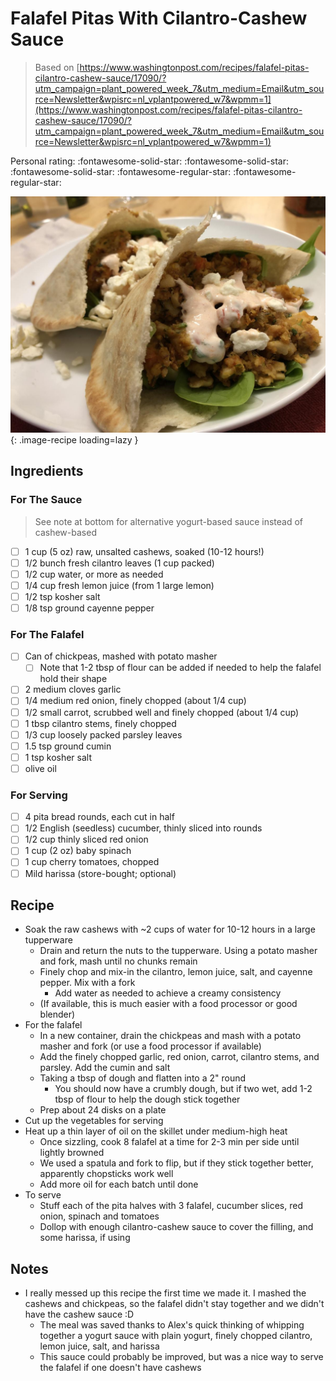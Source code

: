 # Falafel Pitas With Cilantro-Cashew Sauce

> Based on [https://www.washingtonpost.com/recipes/falafel-pitas-cilantro-cashew-sauce/17090/?utm_campaign=plant_powered_week_7&utm_medium=Email&utm_source=Newsletter&wpisrc=nl_vplantpowered_w7&wpmm=1](https://www.washingtonpost.com/recipes/falafel-pitas-cilantro-cashew-sauce/17090/?utm_campaign=plant_powered_week_7&utm_medium=Email&utm_source=Newsletter&wpisrc=nl_vplantpowered_w7&wpmm=1)

<!-- {cts} rating=3; (User can specify rating on scale of 1-5) -->

Personal rating: :fontawesome-solid-star: :fontawesome-solid-star: :fontawesome-solid-star: :fontawesome-regular-star: :fontawesome-regular-star:

<!-- {cte} -->

<!-- {cts} name_image=falafel_pitas_with_cilantro_cashew_sauce.jpeg; (User can specify image name) -->

![falafel_pitas_with_cilantro_cashew_sauce.jpeg](./falafel_pitas_with_cilantro_cashew_sauce.jpeg){: .image-recipe loading=lazy }

<!-- {cte} -->

## Ingredients

### For The Sauce

> See note at bottom for alternative yogurt-based sauce instead of cashew-based

- [ ] 1 cup (5 oz) raw, unsalted cashews, soaked (10-12 hours!)
- [ ] 1/2 bunch fresh cilantro leaves (1 cup packed)
- [ ] 1/2 cup water, or more as needed
- [ ] 1/4 cup fresh lemon juice (from 1 large lemon)
- [ ] 1/2 tsp kosher salt
- [ ] 1/8 tsp ground cayenne pepper

### For The Falafel

- [ ] Can of chickpeas, mashed with potato masher
    - [ ] Note that 1-2 tbsp of flour can be added if needed to help the falafel hold their shape
- [ ] 2 medium cloves garlic
- [ ] 1/4 medium red onion, finely chopped (about 1/4 cup)
- [ ] 1/2 small carrot, scrubbed well and finely chopped (about 1/4 cup)
- [ ] 1 tbsp cilantro stems, finely chopped
- [ ] 1/3 cup loosely packed parsley leaves
- [ ] 1.5 tsp ground cumin
- [ ] 1 tsp kosher salt
- [ ] olive oil

### For Serving

- [ ] 4 pita bread rounds, each cut in half
- [ ] 1/2 English (seedless) cucumber, thinly sliced into rounds
- [ ] 1/2 cup thinly sliced red onion
- [ ] 1 cup (2 oz) baby spinach
- [ ] 1 cup cherry tomatoes, chopped
- [ ] Mild harissa (store-bought; optional)

## Recipe

- Soak the raw cashews with ~2 cups of water for 10-12 hours in a large tupperware
    - Drain and return the nuts to the tupperware. Using a potato masher and fork, mash until no chunks remain
    - Finely chop and mix-in the cilantro, lemon juice, salt, and cayenne pepper. Mix with a fork
        - Add water as needed to achieve a creamy consistency
    - (If available, this is much easier with a food processor or good blender)
- For the falafel
    - In a new container, drain the chickpeas and mash with a potato masher and fork (or use a food processor if available)
    - Add the finely chopped garlic, red onion, carrot, cilantro stems, and parsley. Add the cumin and salt
    - Taking a tbsp of dough and flatten into a 2" round
        - You should now have a crumbly dough, but if two wet, add 1-2 tbsp of flour to help the dough stick together
    - Prep about 24 disks on a plate
- Cut up the vegetables for serving
- Heat up a thin layer of oil on the skillet under medium-high heat
    - Once sizzling, cook 8 falafel at a time for 2-3 min per side until lightly browned
    - We used a spatula and fork to flip, but if they stick together better, apparently chopsticks work well
    - Add more oil for each batch until done
- To serve
    - Stuff each of the pita halves with 3 falafel, cucumber slices, red onion, spinach and tomatoes
    - Dollop with enough cilantro-cashew sauce to cover the filling, and some harissa, if using

## Notes

- I really messed up this recipe the first time we made it. I mashed the cashews and chickpeas, so the falafel didn't stay together and we didn't have the cashew sauce :D
    - The meal was saved thanks to Alex's quick thinking of whipping together a yogurt sauce with plain yogurt, finely chopped cilantro, lemon juice, salt, and harissa
    - This sauce could probably be improved, but was a nice way to serve the falafel if one doesn't have cashews

